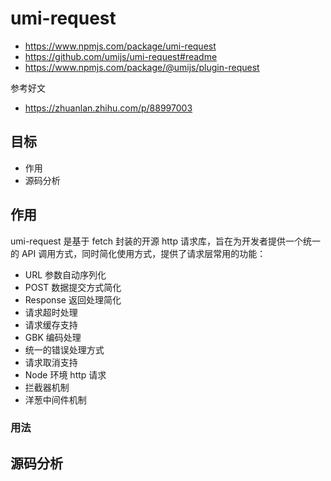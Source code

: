 # umi-request

- https://www.npmjs.com/package/umi-request
- https://github.com/umijs/umi-request#readme
- https://www.npmjs.com/package/@umijs/plugin-request

参考好文

- https://zhuanlan.zhihu.com/p/88997003

## 目标

- 作用
- 源码分析

## 作用

umi-request 是基于 fetch 封装的开源 http 请求库，旨在为开发者提供一个统一的 API 调用方式，同时简化使用方式，提供了请求层常用的功能：

- URL 参数自动序列化
- POST 数据提交方式简化
- Response 返回处理简化
- 请求超时处理
- 请求缓存支持
- GBK 编码处理
- 统一的错误处理方式
- 请求取消支持
- Node 环境 http 请求
- 拦截器机制
- 洋葱中间件机制

### 用法


## 源码分析
